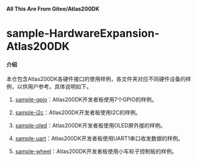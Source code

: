**All This Are From Gitee/Atlas200DK**

# sample-HardwareExpansion-Atlas200DK

#### 介绍
本仓包含Atlas200DK各硬件接口的使用样例，各文件夹对应不同硬件设备的样例，以供用户参考。具体说明如下。

1. [sample-gpio](https://gitee.com/Atlas200DK/hardware_expansio/tree/master/sample-gpio)：Atlas200DK开发者板使用7个GPIO的样例。

2. [sample-i2c](https://gitee.com/Atlas200DK/hardware_expansio/tree/master/sample-i2c)：Atlas200DK开发者板使用I2C的样例。

3. [sample-oled](https://gitee.com/Atlas200DK/hardware_expansio/tree/master/sample-oled)：Atlas200DK开发者板使用OLED屏外接的样例。

4. [sample-uart](https://gitee.com/Atlas200DK/hardware_expansio/tree/master/sample-uart)：Atlas200DK开发者板使用UART1串口收发数据的样例。

5. [sample-wheel](https://gitee.com/Atlas200DK/hardware_expansio/tree/master/sample-wheel)：Atlas200DK开发者板使用小车轮子控制板的样例。

